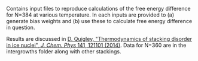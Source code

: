 Contains input files to reproduce calculations of the free energy difference for N=384 at various temperature. In each inputs are provided to 
 (a) generate bias weights and (b) use these to calculate free energy difference in question. 
 
Results are discussed in [D. Quigley, "Thermodynamics of stacking disorder in ice nuclei", *J. Chem. Phys* 141, 121101 (2014)](https://aip.scitation.org/doi/abs/10.1063/1.4896376). Data for N=360 are in the intergrowths folder along with other stackings.
